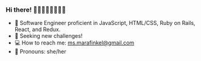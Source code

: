 ### Hi there! 🍍🍄🔥🦖🌈🧙‍♀️🦈

- 🍎 Software Engineer proficient in JavaScript, HTML/CSS, Ruby on Rails, React, and Redux.
- 🌱 Seeking new challenges!
- 💻 How to reach me: ms.marafinkel@gmail.com
- 💖 Pronouns: she/her

<!--
**internetmara/internetmara** is a ✨ _special_ ✨ repository because its `README.md` (this file) appears on your GitHub profile.

Here are some ideas to get you started:

- 👯 I’m looking to collaborate on ...
- 🤔 I’m looking for help with ...
- 💬 Ask me about ...
- ⚡ Fun fact: ...
-->
